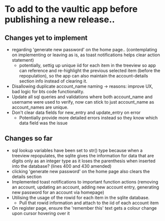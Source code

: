 # To add to the vaultic app before publishing a new release..

## Changes yet to implement 
- regarding 'generate new password' on the home page..  (contemplating on implementing or leaving as is, as toast notifications helps clear action statement)
    - potentially, settig up unique iid for each item in the treeview so app can reference and re-highlight the previous selected item (before the repopulation), so the app can also maintain the account-details section info instead of clearing it.
- Disallowing duplicate account_name naming -> reasons: improve UX, bad logic for bts code functionality.
- Update all sql queries and validations where both account_name and username were used to verify, now can stick to just account_name as account_names are unique.
- Don't clear data fields for new_entry and update_entry on error
    - Potentially provide more detailed errors instead so they know which data field was the issue

## Changes so far
- sql lookup variables have been set to str() type because when a treeview repopulates, the sqlite gives the information for data that are digits only as an integer type as it loses the parenthesis when inserted into the database? (lines 400 and 430 amended)
- clicking 'generate new password' on the home page also clears the details section
- Implemented toast notifications to important function actions (removing an account, updating an account, adding new account entry, generating new password for an account via homepage)
- Utilising the usage of the rowid for each item in the sqlite database.
    - Pull that rowid information and attach to the iid of each account item
- On register page, ensure the 'remember this' text gets a colour change upon cursor hovering over it

